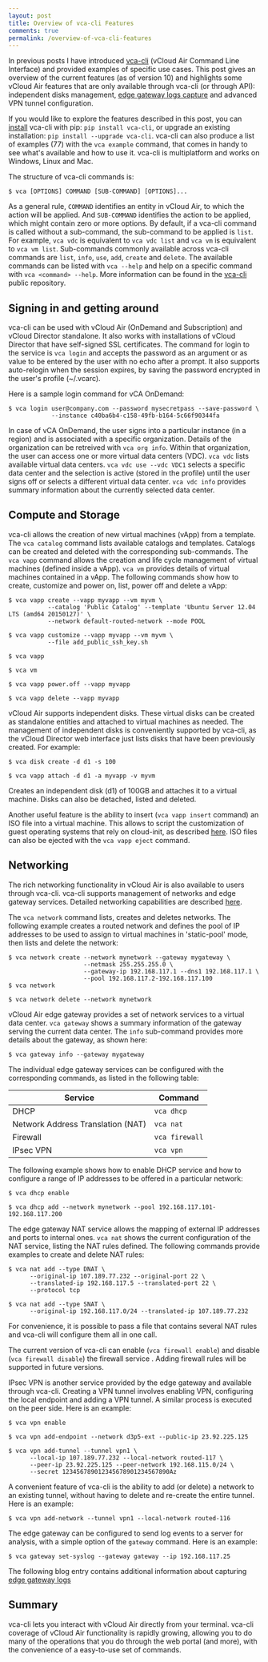 ```yaml
---
layout: post
title: Overview of vca-cli Features
comments: true
permalink: /overview-of-vca-cli-features
---
```


In previous posts I have introduced [vca-cli](https://github.com/vmware/vca-cli) (vCloud Air Command Line Interface) and provided examples of specific use cases. This post gives an overview of the current features (as of version 10) and highlights some vCloud Air features that are only available through vca-cli (or through API): independent disks management, [edge gateway logs capture](/monitoring-the-firewall-at-vcloud-air/) and advanced VPN tunnel configuration.

If you would like to explore the features described in this post, you can [install](https://github.com/vmware/vca-cli#installation) vca-cli with pip: `pip install vca-cli`, or upgrade an existing installation: `pip install --upgrade vca-cli`. vca-cli can also produce a list of examples (77) with the `vca example` command, that comes in handy to see what's available and how to use it. vca-cli is multiplatform and works on Windows, Linux and Mac.

The structure of vca-cli commands is:

    $ vca [OPTIONS] COMMAND [SUB-COMMAND] [OPTIONS]...

As a general rule, `COMMAND` identifies an entity in vCloud Air, to which the action will be applied. And `SUB-COMMAND` identifies the action to be applied, which might contain zero or more options. By default, if a vca-cli command is called without a sub-command, the sub-command to be applied is `list`. For example, `vca vdc` is equivalent to `vca vdc list` and `vca vm` is equivalent to `vca vm list`. Sub-commands commonly available across vca-cli commands are `list`, `info`, `use`, `add`, `create` and `delete`. The available commands can be listed with `vca --help` and help on a specific command with `vca <command> --help`. More information can be found in the [vca-cli](https://github.com/vmware/vca-cli#usage) public repository.

## Signing in and getting around

vca-cli can be used with vCloud Air (OnDemand and Subscription) and vCloud Director standalone. It also works with installations of vCloud Director that have self-signed SSL certificates. The command for login to the service is `vca login` and accepts the password as an argument or as value to be entered by the user with no echo after a prompt. It also supports auto-relogin when the session expires, by saving the password encrypted in the user's profile (~/.vcarc).

Here is a sample login command for vCA OnDemand:

    $ vca login user@company.com --password mysecretpass --save-password \
                --instance c40ba6b4-c158-49fb-b164-5c66f90344fa

In case of vCA OnDemand, the user signs into a particular instance (in a region) and is associated with a specific organization. Details of the organization can be retreived with `vca org info`. Within that organization, the user can access one or more virtual data centers (VDC). `vca vdc` lists available virtual data centers. `vca vdc use --vdc VDC1` selects a specific data center and the selection is active (stored in the profile) until the user signs off or selects a different virtual data center. `vca vdc info` provides summary information about the currently selected data center.

## Compute and Storage

vca-cli allows the creation of new virtual machines (vApp) from a template. The `vca catalog` command lists available catalogs and templates. Catalogs can be created and deleted with the corresponding sub-commands. The `vca vapp` command allows the creation and life cycle management of virtual machines (defined inside a vApp). `vca vm` provides details of virtual machines contained in a vApp. The following commands show how to create, customize and power on, list, power off and delete a vApp:

    $ vca vapp create --vapp myvapp --vm myvm \
               --catalog 'Public Catalog' --template 'Ubuntu Server 12.04 LTS (amd64 20150127)' \
               --network default-routed-network --mode POOL 
    
    $ vca vapp customize --vapp myvapp --vm myvm \
               --file add_public_ssh_key.sh
    
    $ vca vapp
    
    $ vca vm
    
    $ vca vapp power.off --vapp myvapp
    
    $ vca vapp delete --vapp myvapp

vCloud Air supports independent disks. These virtual disks can be created as standalone entities and attached to virtual machines as needed. The management of independent disks is conveniently supported by vca-cli, as the vCloud Director web interface just lists disks that have been previously created. For example: 

    $ vca disk create -d d1 -s 100
    
    $ vca vapp attach -d d1 -a myvapp -v myvm 

Creates an independent disk (d1) of 100GB and attaches it to a virtual machine. Disks can also be detached, listed and deleted.

Another useful feature is the ability to insert (`vca vapp insert` command) an ISO file into a virtual machine. This allows to script the customization of guest operating systems that rely on cloud-init, as described [here](/coreos-vcloud-air-on-demand/). ISO files can also be ejected with the `vca vapp eject` command.

## Networking

The rich networking functionality in vCloud Air is also available to users through vca-cli. vca-cli supports management of networks and edge gateway services. Detailed networking capabilities are described [here](https://github.com/vmware/vca-cli/wiki/Networking).

The `vca network` command lists, creates and deletes networks. The following example creates a routed network and defines the pool of IP addresses to be used to assign to virtual machines in 'static-pool' mode, then lists and delete the network:

    $ vca network create --network mynetwork --gateway mygateway \
                         --netmask 255.255.255.0 \
                         --gateway-ip 192.168.117.1 --dns1 192.168.117.1 \
                         --pool 192.168.117.2-192.168.117.100
    $ vca network
    
    $ vca network delete --network mynetwork

vCloud Air edge gateway provides a set of network services to a virtual data center. `vca gateway` shows a summary information of the gateway serving the current data center. The `info` sub-command provides more details about the gateway, as shown here:

    $ vca gateway info --gateway mygateway

The individual edge gateway services can be configured with the corresponding commands, as listed in the following table:

Service   | Command
--------- | -------
DHCP      | `vca dhcp`
Network Address Translation (NAT)       | `vca nat`
Firewall  | `vca firewall`
IPsec VPN | `vca vpn`

The following example shows how to enable DHCP service and how to configure a range of IP addresses to be offered in a particular network:

    $ vca dhcp enable
    
    $ vca dhcp add --network mynetwork --pool 192.168.117.101-192.168.117.200

The edge gateway NAT service allows the mapping of external IP addresses and ports to internal ones. `vca nat` shows the current configuration of the NAT service, listing the NAT rules defined. The following commands provide examples to create and delete NAT rules:

    $ vca nat add --type DNAT \
          --original-ip 107.189.77.232 --original-port 22 \
          --translated-ip 192.168.117.5 --translated-port 22 \
          --protocol tcp
    
    $ vca nat add --type SNAT \
          --original-ip 192.168.117.0/24 --translated-ip 107.189.77.232

For convenience, it is possible to pass a file that contains several NAT rules and vca-cli will configure them all in one call.

The current version of vca-cli can enable (`vca firewall enable`) and disable (`vca firewall disable`) the firewall service . Adding firewall rules will be supported in future versions.

IPsec VPN is another service provided by the edge gateway and available through vca-cli. Creating a VPN tunnel involves enabling VPN, configuring the local endpoint and adding a VPN tunnel. A similar process is executed on the peer side. Here is an example:

    $ vca vpn enable
    
    $ vca vpn add-endpoint --network d3p5-ext --public-ip 23.92.225.125
    
    $ vca vpn add-tunnel --tunnel vpn1 \
          --local-ip 107.189.77.232 --local-network routed-117 \
          --peer-ip 23.92.225.125 --peer-network 192.168.115.0/24 \
          --secret 123456789012345678901234567890Az

A convenient feature of vca-cli is the ability to add (or delete) a network to an existing tunnel, without having to delete and re-create the entire tunnel. Here is an example:

    $ vca vpn add-network --tunnel vpn1 --local-network routed-116

The edge gateway can be configured to send log events to a server for analysis, with a simple option of the `gateway` command. Here is an example:

    $ vca gateway set-syslog --gateway gateway --ip 192.168.117.25

The following blog entry contains additional information about capturing [edge gateway logs](http://blog.pacogomez.com/monitoring-the-firewall-at-vcloud-air/)

## Summary

vca-cli lets you interact with vCloud Air directly from your terminal. vca-cli coverage of vCloud Air functionality is rapidly growing, allowing you to do many of the operations that you do through the web portal (and more), with the convenience of a easy-to-use set of commands.

